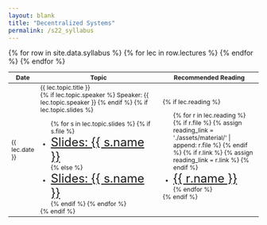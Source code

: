 ```yaml
---
layout: blank
title: "Decentralized Systems"
permalink: /s22_syllabus
---
```


<table style="table-layout: fixed; font-size: 88%;">
  <thead>
    <tr>
      <th style="width: 10%;">Date</th>
      <th style="width: 50%;">Topic</th>
      <th style="width: 40%;">Recommended Reading</th>
    </tr>
  </thead>
  <tbody>
    {% for row in site.data.syllabus %}
      {% for lec in row.lectures %}
        <tr>
          <td>{{ lec.date }}</td>
          <td>{{ lec.topic.title }}
            <br>
            {% if lec.topic.speaker %}
              Speaker: {{ lec.topic.speaker }}
            {% endif %}
            {% if lec.topic.slides %}
              <ul style="margin-bottom: 0;">
                {% for s in lec.topic.slides %}
                  {% if s.file %}
                    <li><a target="_parent" href="./assets/material/{{ s.file }}" style="font-size: 24px;">Slides: {{ s.name }}</a></li>
                  {% else %}
                    <li><a target="_parent" href="{{ s.link }}" style="font-size: 24px;">Slides: {{ s.name }}</a></li>
                  {% endif %}
                {% endfor %}
              </ul>
            {% endif %}
          </td>
          <td>
            {% if lec.reading %}
              <ul style="margin-bottom: 0;">
                {% for r in lec.reading %}
                  {% if r.file %}
                    {% assign reading_link = './assets/material/' | append: r.file %}
                  {% endif %}
                  {% if r.link %}
                    {% assign reading_link = r.link %}
                  {% endif %}
                  <li><a target="_parent" href="{{ reading_link }}" style="font-size: 24px;">{{ r.name }}</a></li>
                {% endfor %}
              </ul>
            {% endif %}
          </td>
        </tr>
      {% endfor %}
    {% endfor %}
  </tbody>
</table>
